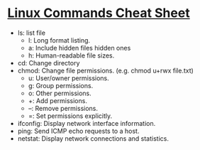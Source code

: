 # [Linux Commands Cheat Sheet](https://www.geeksforgeeks.org/linux-commands-cheat-sheet/)

- ls: list file
  - l: Long format listing.
  - a: Include hidden files hidden ones
  - h: Human-readable file sizes.
- cd: Change directory
- chmod: Change file permissions. (e.g. chmod u+rwx file.txt)
  - u: User/owner permissions.
  - g: Group permissions.
  - o: Other permissions.
  - +: Add permissions.
  - –: Remove permissions.
  - =: Set permissions explicitly.
- ifconfig: Display network interface information.
- ping:	Send ICMP echo requests to a host.
- netstat:	Display network connections and statistics.
